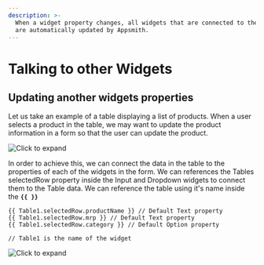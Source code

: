 ```yaml
---
description: >-
  When a widget property changes, all widgets that are connected to the property
  are automatically updated by Appsmith.
---
```


# Talking to other Widgets

## Updating another widgets properties

Let us take an example of a table displaying a list of products. When a user selects a product in the table, we may want to update the product information in a form so that the user can update the product.

![Click to expand](../../.gitbook/assets/table-form.gif)

In order to achieve this, we can connect the data in the table to the properties of each of the widgets in the form. We can references the Tables selectedRow property inside the Input and Dropdown widgets to connect them to the Table data. We can reference the table using it's name inside the **`{{ }}`**

```text
{{ Table1.selectedRow.productName }} // Default Text property
{{ Table1.selectedRow.mrp }} // Default Text property
{{ Table1.selectedRow.category }} // Default Option property

// Table1 is the name of the widget
```

![Click to expand](../../.gitbook/assets/form-table.gif)

